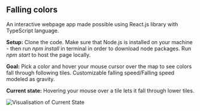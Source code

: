 ## Falling colors
An interactive webpage app made possible using React.js library with TypeScript language.

**Setup:** Clone the code. Make sure that Node.js is installed on your machine - then run *npm install* in terminal in order to download node packages. Run *npm start* to host the page locally.

**Goal:** Pick a color and hover your mouse cursor over the map to see colors fall through following tiles. Customizable falling speed/Falling speed modeled as gravity.

**Current state:** Hovering your mouse over a tile lets it fall through lower tiles.

![Visualisation of Current State](https://i.imgur.com/tK0cor8.gif)
